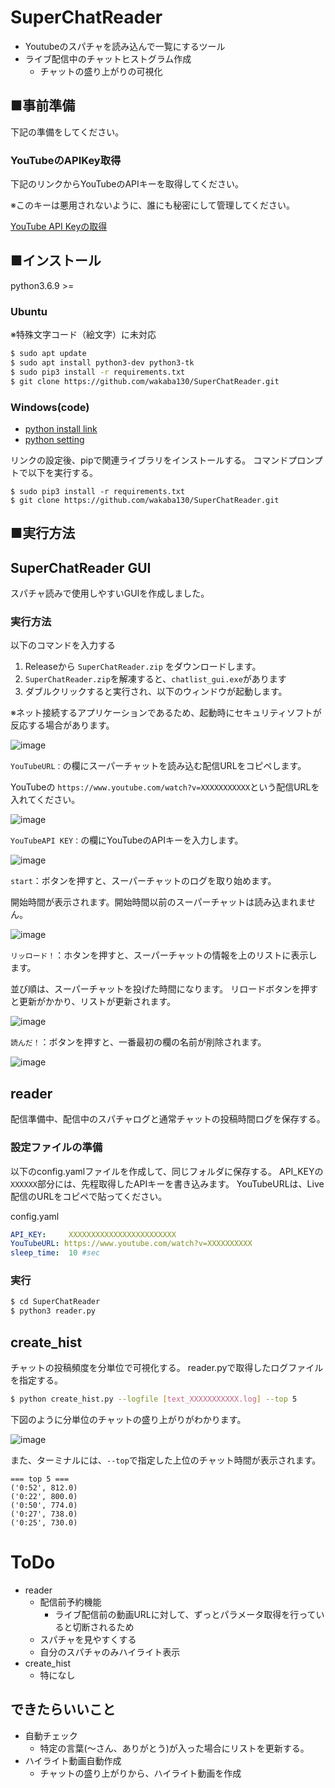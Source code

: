 # SuperChatReader

+ Youtubeのスパチャを読み込んで一覧にするツール
+ ライブ配信中のチャットヒストグラム作成
  + チャットの盛り上がりの可視化

## ■事前準備

下記の準備をしてください。

### YouTubeのAPIKey取得

下記のリンクからYouTubeのAPIキーを取得してください。

※このキーは悪用されないように、誰にも秘密にして管理してください。

[YouTube API Keyの取得](https://qiita.com/iroiro_bot/items/1016a6a439dfb8d21eca)


## ■インストール

python3.6.9 >=

### Ubuntu

※特殊文字コード（絵文字）に未対応

```bash
$ sudo apt update
$ sudo apt install python3-dev python3-tk
$ sudo pip3 install -r requirements.txt
$ git clone https://github.com/wakaba130/SuperChatReader.git
```

### Windows(code)

+ [python install link](https://www.python.jp/install/windows/install.html)
+ [python setting](https://www.javadrive.jp/python/install/index3.html)

リンクの設定後、pipで関連ライブラリをインストールする。
コマンドプロンプトで以下を実行する。

```
$ sudo pip3 install -r requirements.txt
$ git clone https://github.com/wakaba130/SuperChatReader.git
```

## ■実行方法

## SuperChatReader GUI

スパチャ読みで使用しやすいGUIを作成しました。

### 実行方法

以下のコマンドを入力する


1. Releaseから `SuperChatReader.zip` をダウンロードします。
1. `SuperChatReader.zip`を解凍すると、`chatlist_gui.exe`があります
1. ダブルクリックすると実行され、以下のウィンドウが起動します。

※ネット接続するアプリケーションであるため、起動時にセキュリティソフトが反応する場合があります。

![image](test/SuperChatReader.png)

`YouTubeURL：`の欄にスーパーチャットを読み込む配信URLをコピペします。

YouTubeの `https://www.youtube.com/watch?v=XXXXXXXXXXX`という配信URLを入れてください。

![image](test/url.jpg)

`YouTubeAPI KEY：`の欄にYouTubeのAPIキーを入力します。

![image](test/api.jpg)

`start`：ボタンを押すと、スーパーチャットのログを取り始めます。

開始時間が表示されます。開始時間以前のスーパーチャットは読み込まれません。

![image](test/start.jpg)

`リッロード！`：ホタンを押すと、スーパーチャットの情報を上のリストに表示します。

並び順は、スーパーチャットを投げた時間になります。
リロードボタンを押すと更新がかかり、リストが更新されます。

![image](test/reload.jpg)

`読んだ！`：ボタンを押すと、一番最初の欄の名前が削除されます。

![image](test/done.jpg)

## reader

配信準備中、配信中のスパチャログと通常チャットの投稿時間ログを保存する。

### 設定ファイルの準備

以下のconfig.yamlファイルを作成して、同じフォルダに保存する。
API_KEYの`XXXXXX`部分には、先程取得したAPIキーを書き込みます。
YouTubeURLは、Live配信のURLをコピペで貼ってください。

config.yaml

```yaml
API_KEY:     XXXXXXXXXXXXXXXXXXXXXXXX
YouTubeURL: https://www.youtube.com/watch?v=XXXXXXXXXX
sleep_time:  10 #sec
```

### 実行

```bash
$ cd SuperChatReader
$ python3 reader.py
```

## create_hist

チャットの投稿頻度を分単位で可視化する。
reader.pyで取得したログファイルを指定する。

```bash
$ python create_hist.py --logfile [text_XXXXXXXXXXX.log] --top 5
```

下図のように分単位のチャットの盛り上がりがわかります。

![image](test/chat_hist.png)

また、ターミナルには、`--top`で指定した上位のチャット時間が表示されます。

```
=== top 5 ===
('0:52', 812.0)
('0:22', 800.0)
('0:50', 774.0)
('0:27', 738.0)
('0:25', 730.0)
```

# ToDo

+ reader
  + 配信前予約機能
    + ライブ配信前の動画URLに対して、ずっとパラメータ取得を行っていると切断されるため
  + スパチャを見やすくする
  + 自分のスパチャのみハイライト表示
+ create_hist
  + 特になし

## できたらいいこと

+ 自動チェック
  + 特定の言葉(〜さん、ありがとう)が入った場合にリストを更新する。
+ ハイライト動画自動作成
  + チャットの盛り上がりから、ハイライト動画を作成